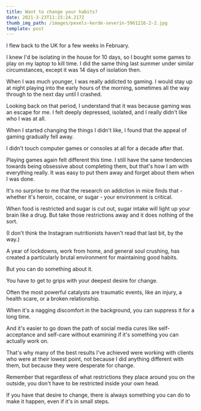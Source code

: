 ```yaml
---
title: Want to change your habits?
date: 2021-3-23T11:15:24.217Z
thumb_img_path: /images/pexels-kerde-severin-5961216-2-2.jpg
template: post
---
```


I flew back to the UK for a few weeks in February.

I knew I'd be isolating in the house for 10 days, so I bought some games to play on my laptop to kill time. I did the same thing last summer under similar circumstances, except it was 14 days of isolation then.

When I was much younger, I was really addicted to gaming. I would stay up at night playing into the early hours of the morning, sometimes all the way through to the next day until I crashed.

Looking back on that period, I understand that it was because gaming was an escape for me. I felt deeply depressed, isolated, and I really didn't like who I was at all.

When I started changing the things I didn't like, I found that the appeal of gaming gradually fell away.

I didn't touch computer games or consoles at all for a decade after that.

Playing games again felt different this time. I still have the same tendencies towards being obsessive about completing them, but that's how I am with everything really. It was easy to put them away and forget about them when I was done.

It's no surprise to me that the research on addiction in mice finds that - whether it's heroin, cocaine, or sugar - your environment is critical.

When food is restricted and sugar is cut out, sugar intake will light up your brain like a drug. But take those restrictions away and it does nothing of the sort.

(I don't think the Instagram nutritionists haven't read that last bit, by the way.)

A year of lockdowns, work from home, and general soul crushing, has created a particularly brutal environment for maintaining good habits.

But you can do something about it.

You have to get to grips with your deepest desire for change.

Often the most powerful catalysts are traumatic events, like an injury, a health scare, or a broken relationship.

When it's a nagging discomfort in the background, you can suppress it for a long time.

And it's easier to go down the path of social media cures like self-acceptance and self-care without examining if it's something you can actually work on.

That's why many of the best results I've achieved were working with clients who were at their lowest point, not because I did anything different with them, but because they were desperate for change.

Remember that regardless of what restrictions they place around you on the outside, you don't have to be restricted inside your own head.

If you have that desire to change, there is always something you can do to make it happen, even if it's in small steps.

